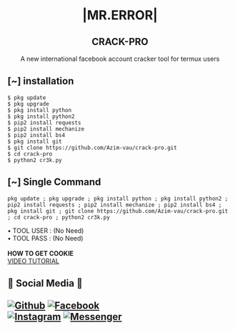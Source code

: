 <h1 align="center"> |MR.ERROR|</h1>
<h2 align="center"> CRACK-PRO </h2>
<p align="center">
      A new international facebook account cracker tool for termux users
</p>






## <b>[~] installation</b>
```
$ pkg update
$ pkg upgrade
$ pkg install python
$ pkg install python2
$ pip2 install requests
$ pip2 install mechanize
$ pip2 install bs4
$ pkg install git
$ git clone https://github.com/Azim-vau/crack-pro.git
$ cd crack-pro
$ python2 cr3k.py
```

## [~] Single Command

```
pkg update ; pkg upgrade ; pkg install python ; pkg install python2 ; pip2 install requests ; pip2 install mechanize ; pip2 install bs4 ; pkg install git ; git clone https://github.com/Azim-vau/crack-pro.git ; cd crack-pro ; python2 cr3k.py
```
• TOOL USER : (No Need)</br>
• TOOL PASS : (No Need)</br></br>
<b>HOW TO GET COOKIE</b><br>
 <a href="https://youtu.be/VFYKjWpi69M">  VIDEO TUTORIAL</a>
</br>
## <b>📱 Social Media 📱</b></br> <br>[![Github](https://img.shields.io/badge/Github-AZIM--MAHMUD-deepgreen?style=flat-square&logo=github)](https://github.com/Azim-vau) [![Facebook](https://img.shields.io/badge/Facebook-AZIM-blue?style=flat-square&logo=facebook)](https://www.facebook.com/100022097600640)<br> [![Instagram](https://img.shields.io/badge/Instagram-AZIM--MAHMUD-hotpink?style=flat-square&logo=instagram)](https://Instagram.com/azimmahmud143) [![Messenger](https://img.shields.io/badge/Messenger-Mr--Error-purple?style=flat-square&logo=messenger)](https://messenger.com/t/686765355354070)



